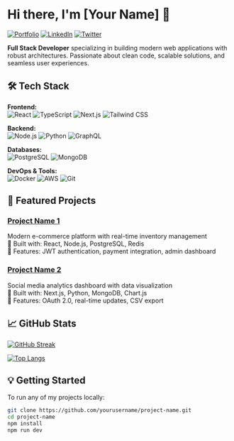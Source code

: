 # Hi there, I'm [Your Name] 👋

[![Portfolio](https://img.shields.io/badge/-Portfolio-%230077B5?style=flat-square&logo=react&logoColor=white)](https://your-portfolio.com)
[![LinkedIn](https://img.shields.io/badge/-LinkedIn-%230077B5?style=flat-square&logo=linkedin&logoColor=white)](https://linkedin.com/in/your-profile)
[![Twitter](https://img.shields.io/badge/-Twitter-%231DA1F2?style=flat-square&logo=twitter&logoColor=white)](https://twitter.com/your-handle)

**Full Stack Developer** specializing in building modern web applications with robust architectures. Passionate about clean code, scalable solutions, and seamless user experiences.

## 🛠 Tech Stack

**Frontend:**  
![React](https://img.shields.io/badge/-React-61DAFB?style=flat-square&logo=react&logoColor=black)
![TypeScript](https://img.shields.io/badge/-TypeScript-3178C6?style=flat-square&logo=typescript&logoColor=white)
![Next.js](https://img.shields.io/badge/-Next.js-000000?style=flat-square&logo=next.js&logoColor=white)
![Tailwind CSS](https://img.shields.io/badge/-Tailwind_CSS-38B2AC?style=flat-square&logo=tailwind-css&logoColor=white)

**Backend:**  
![Node.js](https://img.shields.io/badge/-Node.js-339933?style=flat-square&logo=node.js&logoColor=white)
![Python](https://img.shields.io/badge/-Python-3776AB?style=flat-square&logo=python&logoColor=white)
![GraphQL](https://img.shields.io/badge/-GraphQL-E10098?style=flat-square&logo=graphql&logoColor=white)

**Databases:**  
![PostgreSQL](https://img.shields.io/badge/-PostgreSQL-4169E1?style=flat-square&logo=postgresql&logoColor=white)
![MongoDB](https://img.shields.io/badge/-MongoDB-47A248?style=flat-square&logo=mongodb&logoColor=white)

**DevOps & Tools:**  
![Docker](https://img.shields.io/badge/-Docker-2496ED?style=flat-square&logo=docker&logoColor=white)
![AWS](https://img.shields.io/badge/-AWS-232F3E?style=flat-square&logo=amazon-aws&logoColor=white)
![Git](https://img.shields.io/badge/-Git-F05032?style=flat-square&logo=git&logoColor=white)

## 🚀 Featured Projects

### [Project Name 1](https://github.com/yourusername/project1)
Modern e-commerce platform with real-time inventory management  
🔹 Built with: React, Node.js, PostgreSQL, Redis  
🔹 Features: JWT authentication, payment integration, admin dashboard

### [Project Name 2](https://github.com/yourusername/project2)
Social media analytics dashboard with data visualization  
🔹 Built with: Next.js, Python, MongoDB, Chart.js  
🔹 Features: OAuth 2.0, real-time updates, CSV export

## 📈 GitHub Stats

[![GitHub Streak](https://streak-stats.demolab.com?user=yourusername&theme=dark)](https://git.io/streak-stats)

[![Top Langs](https://github-readme-stats.vercel.app/api/top-langs/?username=yourusername&layout=compact&theme=vision-friendly-dark)](https://github.com/anuraghazra/github-readme-stats)

## 💡 Getting Started

To run any of my projects locally:

```bash
git clone https://github.com/yourusername/project-name.git
cd project-name
npm install
npm run dev
